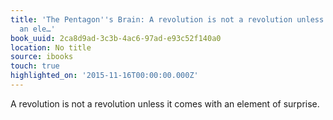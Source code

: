 ```yaml
---
title: 'The Pentagon''s Brain: A revolution is not a revolution unless it comes with
  an ele…'
book_uuid: 2ca8d9ad-3c3b-4ac6-97ad-e93c52f140a0
location: No title
source: ibooks
touch: true
highlighted_on: '2015-11-16T00:00:00.000Z'
---
```


A revolution is not a revolution unless it comes with an element of surprise.